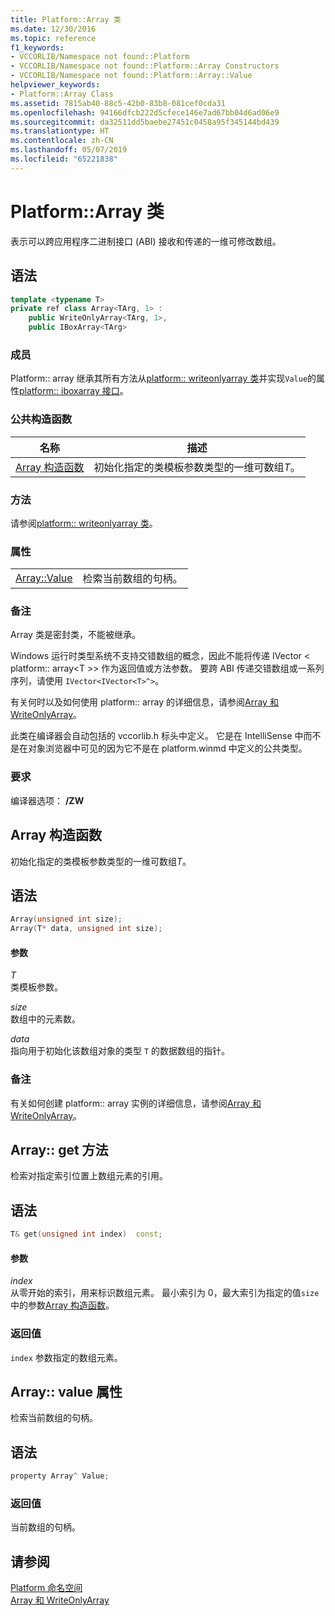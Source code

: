 ```yaml
---
title: Platform::Array 类
ms.date: 12/30/2016
ms.topic: reference
f1_keywords:
- VCCORLIB/Namespace not found::Platform
- VCCORLIB/Namespace not found::Platform::Array Constructors
- VCCORLIB/Namespace not found::Platform::Array::Value
helpviewer_keywords:
- Platform::Array Class
ms.assetid: 7815ab40-88c5-42b0-83b8-081cef0cda31
ms.openlocfilehash: 94166dfcb222d5cfece146e7ad67bb04d6ad06e9
ms.sourcegitcommit: da32511dd5baebe27451c0458a95f345144bd439
ms.translationtype: HT
ms.contentlocale: zh-CN
ms.lasthandoff: 05/07/2019
ms.locfileid: "65221838"
---
```

# <a name="platformarray-class"></a>Platform::Array 类

表示可以跨应用程序二进制接口 (ABI) 接收和传递的一维可修改数组。

## <a name="syntax"></a>语法

```cpp
template <typename T>
private ref class Array<TArg, 1> :
    public WriteOnlyArray<TArg, 1>,
    public IBoxArray<TArg>
```

### <a name="members"></a>成员

Platform:: array 继承其所有方法从[platform:: writeonlyarray 类](../cppcx/platform-writeonlyarray-class.md)并实现`Value`的属性[platform:: iboxarray 接口](../cppcx/platform-iboxarray-interface.md)。

### <a name="public-constructors"></a>公共构造函数

|名称|描述|
|----------|-----------------|
|[Array 构造函数](#ctor)|初始化指定的类模板参数类型的一维可数组*T*。|

### <a name="methods"></a>方法

请参阅[platform:: writeonlyarray 类](../cppcx/platform-writeonlyarray-class.md)。

### <a name="properties"></a>属性

|||
|-|-|
|[Array::Value](#value)|检索当前数组的句柄。|

### <a name="remarks"></a>备注

Array 类是密封类，不能被继承。

Windows 运行时类型系统不支持交错数组的概念，因此不能将传递 IVector < platform:: array\<T >> 作为返回值或方法参数。 要跨 ABI 传递交错数组或一系列序列，请使用 `IVector<IVector<T>^>`。

有关何时以及如何使用 platform:: array 的详细信息，请参阅[Array 和 WriteOnlyArray](../cppcx/array-and-writeonlyarray-c-cx.md)。

此类在编译器会自动包括的 vccorlib.h 标头中定义。 它是在 IntelliSense 中而不是在对象浏览器中可见的因为它不是在 platform.winmd 中定义的公共类型。

### <a name="requirements"></a>要求

编译器选项： **/ZW**

## <a name="ctor"></a>  Array 构造函数

初始化指定的类模板参数类型的一维可数组*T*。

## <a name="syntax"></a>语法

```cpp
Array(unsigned int size);
Array(T* data, unsigned int size);
```

#### <a name="parameters"></a>参数

*T*<br/>
类模板参数。

*size*<br/>
数组中的元素数。

*data*<br/>
指向用于初始化该数组对象的类型 `T` 的数据数组的指针。

### <a name="remarks"></a>备注

有关如何创建 platform:: array 实例的详细信息，请参阅[Array 和 WriteOnlyArray](../cppcx/array-and-writeonlyarray-c-cx.md)。

## <a name="get"></a>  Array:: get 方法

检索对指定索引位置上数组元素的引用。

## <a name="syntax"></a>语法

```cpp
T& get(unsigned int index)  const;
```

#### <a name="parameters"></a>参数

*index*<br/>
从零开始的索引，用来标识数组元素。 最小索引为 0，最大索引为指定的值`size`中的参数[Array 构造函数](#ctor)。

### <a name="return-value"></a>返回值

`index` 参数指定的数组元素。

## <a name="value"></a>  Array:: value 属性

检索当前数组的句柄。

## <a name="syntax"></a>语法

```cpp
property Array^ Value;
```

### <a name="return-value"></a>返回值

当前数组的句柄。

## <a name="see-also"></a>请参阅

[Platform 命名空间](../cppcx/platform-namespace-c-cx.md)<br/>
[Array 和 WriteOnlyArray](../cppcx/array-and-writeonlyarray-c-cx.md)
